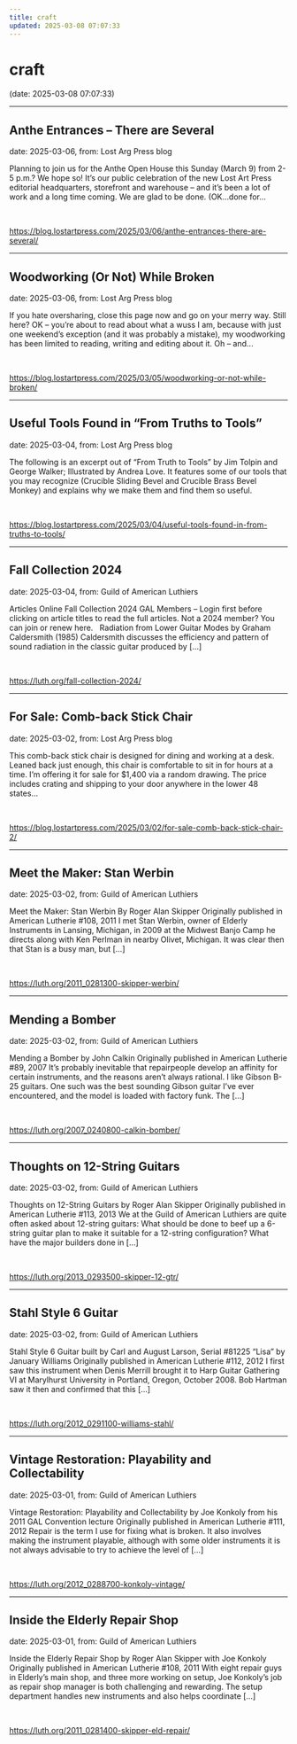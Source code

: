 ```yaml
---
title: craft
updated: 2025-03-08 07:07:33
---
```


# craft

(date: 2025-03-08 07:07:33)

---

## Anthe Entrances – There are Several

date: 2025-03-06, from: Lost Arg Press blog

Planning to join us for the Anthe Open House this Sunday (March 9) from 2-5 p.m.? We hope so! It&#8217;s our public celebration of the new Lost Art Press editorial headquarters, storefront and warehouse – and it&#8217;s been a lot of work and a long time coming. We are glad to be done. (OK…done for... 

<br> 

<https://blog.lostartpress.com/2025/03/06/anthe-entrances-there-are-several/>

---

## Woodworking (Or Not) While Broken

date: 2025-03-06, from: Lost Arg Press blog

If you hate oversharing, close this page now and go on your merry way. Still here? OK – you&#8217;re about to read about what a wuss I am, because with just one weekend&#8217;s exception (and it was probably a mistake), my woodworking has been limited to reading, writing and editing about it. Oh – and... 

<br> 

<https://blog.lostartpress.com/2025/03/05/woodworking-or-not-while-broken/>

---

## Useful Tools Found in “From Truths to Tools”

date: 2025-03-04, from: Lost Arg Press blog

The following is an excerpt out of &#8220;From Truth to Tools&#8221; by Jim Tolpin and George Walker; Illustrated by Andrea Love. It features some of our tools that you may recognize (Crucible Sliding Bevel and Crucible Brass Bevel Monkey) and explains why we make them and find them so useful. 

<br> 

<https://blog.lostartpress.com/2025/03/04/useful-tools-found-in-from-truths-to-tools/>

---

## Fall Collection 2024

date: 2025-03-04, from: Guild of American Luthiers

Articles Online Fall Collection 2024 GAL Members – Login first before clicking on article titles to read the full articles. Not a 2024 member? You can join or renew here. &#160; Radiation from Lower Guitar Modes by Graham Caldersmith (1985) Caldersmith discusses the efficiency and pattern of sound radiation in the classic guitar produced by [&#8230;] 

<br> 

<https://luth.org/fall-collection-2024/>

---

## For Sale: Comb-back Stick Chair

date: 2025-03-02, from: Lost Arg Press blog

This comb-back stick chair is designed for dining and working at a desk. Leaned back just enough, this chair is comfortable to sit in for hours at a time. I’m offering it for sale for $1,400 via a random drawing. The price includes crating and shipping to your door anywhere in the lower 48 states... 

<br> 

<https://blog.lostartpress.com/2025/03/02/for-sale-comb-back-stick-chair-2/>

---

## Meet the Maker: Stan Werbin

date: 2025-03-02, from: Guild of American Luthiers

Meet the Maker: Stan Werbin By Roger Alan Skipper Originally published in American Lutherie #108, 2011 I met Stan Werbin, owner of Elderly Instruments in Lansing, Michigan, in 2009 at the Midwest Banjo Camp he directs along with Ken Perlman in nearby Olivet, Michigan. It was clear then that Stan is a busy man, but [&#8230;] 

<br> 

<https://luth.org/2011_0281300-skipper-werbin/>

---

## Mending a Bomber

date: 2025-03-02, from: Guild of American Luthiers

Mending a Bomber by John Calkin Originally published in American Lutherie #89, 2007 It’s probably inevitable that repairpeople develop an affinity for certain instruments, and the reasons aren’t always rational. I like Gibson B-25 guitars. One such was the best sounding Gibson guitar I’ve ever encountered, and the model is loaded with factory funk. The [&#8230;] 

<br> 

<https://luth.org/2007_0240800-calkin-bomber/>

---

## Thoughts on 12-String Guitars

date: 2025-03-02, from: Guild of American Luthiers

Thoughts on 12-String Guitars by Roger Alan Skipper Originally published in American Lutherie #113, 2013 We at the Guild of American Luthiers are quite often asked about 12-string guitars: What should be done to beef up a 6-string guitar plan to make it suitable for a 12-string configuration? What have the major builders done in [&#8230;] 

<br> 

<https://luth.org/2013_0293500-skipper-12-gtr/>

---

## Stahl Style 6 Guitar

date: 2025-03-02, from: Guild of American Luthiers

Stahl Style 6 Guitar built by Carl and August Larson, Serial #81225 “Lisa” by January Williams Originally published in American Lutherie #112, 2012 I first saw this instrument when Denis Merrill brought it to Harp Guitar Gathering VI at Marylhurst University in Portland, Oregon, October 2008. Bob Hartman saw it then and confirmed that this [&#8230;] 

<br> 

<https://luth.org/2012_0291100-williams-stahl/>

---

## Vintage Restoration: Playability and Collectability

date: 2025-03-01, from: Guild of American Luthiers

Vintage Restoration: Playability and Collectability by Joe Konkoly from his 2011 GAL Convention lecture Originally published in American Lutherie #111, 2012 Repair is the term I use for fixing what is broken. It also involves making the instrument playable, although with some older instruments it is not always advisable to try to achieve the level of [&#8230;] 

<br> 

<https://luth.org/2012_0288700-konkoly-vintage/>

---

## Inside the Elderly Repair Shop

date: 2025-03-01, from: Guild of American Luthiers

Inside the Elderly Repair Shop by Roger Alan Skipper with Joe Konkoly Originally published in American Lutherie #108, 2011 With eight repair guys in Elderly’s main shop, and three more working on setup, Joe Konkoly’s job as repair shop manager is both challenging and rewarding. The setup department handles new instruments and also helps coordinate [&#8230;] 

<br> 

<https://luth.org/2011_0281400-skipper-eld-repair/>

